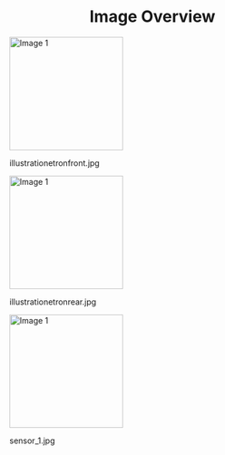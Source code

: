 <h1 style ="text-align: center;"> Image Overview </h1>
<div>
<div style="width="20%">
<img src="https://media.evkx.net/multimedia/technology/sensorsandcameras/ultrasonic/illustrationetronfront_xst.jpg" alt="Image 1" style="width: 200px;">
<p>illustrationetronfront.jpg</p>
</div>
<div style="width="20%">
<img src="https://media.evkx.net/multimedia/technology/sensorsandcameras/ultrasonic/illustrationetronrear_xst.jpg" alt="Image 1" style="width: 200px;">
<p>illustrationetronrear.jpg</p>
</div>
<div style="width="20%">
<img src="https://media.evkx.net/multimedia/technology/sensorsandcameras/ultrasonic/sensor_1_xst.jpg" alt="Image 1" style="width: 200px;">
<p>sensor_1.jpg</p>
</div>
</div>
